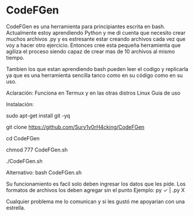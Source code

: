 # CodeFGen
CodeFGen es una herramienta para principiantes escrita en bash. Actualmente estoy aprendiendo Python y me di cuenta que necesito crear muchos archivos .py y es estresante estar creando archivos cada vez que voy a hacer otro ejercicio. Entonces cree esta pequeña herramienta que agiliza el proceso siendo capaz de crear mas de 10 archivos al mismo tiempo.

Tambien los que estan aprendiendo bash pueden leer el codigo y replicarla ya que es una herramienta sencilla tanco como en su código como en su uso.

Aclaración: Funciona en Termux y en las otras distros Linux Guia de uso

Instalación:

sudo apt-get install git -yq

git clone https://github.com/Surv1v0rH4cking/CodeFGen

cd CodeFGen

chmod 777 CodeFGen.sh

./CodeFGen.sh

Alternativo: bash CodeFGen.sh

Su funcionamiento es facil solo deben ingresar los datos que les pide. Los formatos de archivos los deben agregar sin el punto
Ejemplo: py ✓ | .py X

Cualquier problema me lo comunican y si les gustó me apoyarian con una estrella.
